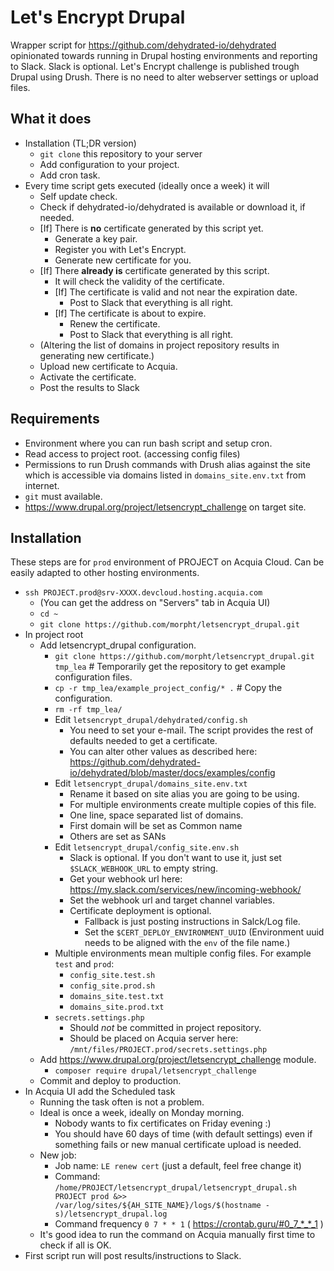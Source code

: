 # Let's Encrypt Drupal

Wrapper script for https://github.com/dehydrated-io/dehydrated opinionated towards running in Drupal hosting environments and reporting to Slack. Slack is optional. Let's Encrypt challenge is published trough Drupal using Drush. There is no need to alter webserver settings or upload files.

## What it does

* Installation (TL;DR version)
  * `git clone` this repository to your server
  * Add configuration to your project.
  * Add cron task.
* Every time script gets executed (ideally once a week) it will
  * Self update check.
  * Check if dehydrated-io/dehydrated is available or download it, if needed.
  * [If] There is **no** certificate generated by this script yet.
    * Generate a key pair.
    * Register you with Let's Encrypt.
    * Generate new certificate for you.
  * [If] There **already is** certificate generated by this script.
    * It will check the validity of the certificate.
    * [If] The certificate is valid and not near the expiration date.
      * Post to Slack that everything is all right.
    * [If] The certificate is about to expire.
      * Renew the certificate.
      * Post to Slack that everything is all right.
  * (Altering the list of domains in project repository results in generating new certificate.)
  * Upload new certificate to Acquia.
  * Activate the certificate.
  * Post the results to Slack 

## Requirements

* Environment where you can run bash script and setup cron.
* Read access to project root. (accessing config files)
* Permissions to run Drush commands with Drush alias against the site which is accessible via domains listed in `domains_site.env.txt` from internet.
* `git` must available.
* https://www.drupal.org/project/letsencrypt_challenge on target site.

## Installation

These steps are for `prod` environment of PROJECT on Acquia Cloud. Can be easily adapted to other hosting environments.

* `ssh PROJECT.prod@srv-XXXX.devcloud.hosting.acquia.com`
  * (You can get the address on "Servers" tab in Acquia UI)
  * `cd ~`
  * `git clone https://github.com/morpht/letsencrypt_drupal.git`
* In project root
  * Add letsencrypt_drupal configuration.
    * `git clone https://github.com/morpht/letsencrypt_drupal.git tmp_lea` # Temporarily get the repository to get example configuration files.
    * `cp -r tmp_lea/example_project_config/* .` # Copy the configuration.
    * `rm -rf tmp_lea/`
    * Edit `letsencrypt_drupal/dehydrated/config.sh` 
      * You need to set your e-mail. The script provides the rest of defaults needed to get a certificate.
      * You can alter other values as described here: https://github.com/dehydrated-io/dehydrated/blob/master/docs/examples/config
    * Edit `letsencrypt_drupal/domains_site.env.txt`
      * Rename it based on site alias you are going to be using.
      * For multiple environments create multiple copies of this file.
      * One line, space separated list of domains.
      * First domain will be set as Common name
      * Others are set as SANs
    * Edit `letsencrypt_drupal/config_site.env.sh`
      * Slack is optional. If you don't want to use it, just set `$SLACK_WEBHOOK_URL` to empty string.
      * Get your webhook url here: https://my.slack.com/services/new/incoming-webhook/
      * Set the webhook url and target channel variables.
      * Certificate deployment is optional.
        * Fallback is just posting instructions in Salck/Log file.
        * Set the `$CERT_DEPLOY_ENVIRONMENT_UUID` (Environment uuid needs to be aligned with the `env` of the file name.)
    * Multiple environments mean multiple config files. For example `test` and `prod`:
      * `config_site.test.sh` 
      * `config_site.prod.sh` 
      * `domains_site.test.txt`
      * `domains_site.prod.txt`
    * `secrets.settings.php`
      * Should *not* be committed in project repository.
      * Should be placed on Acquia server here: `/mnt/files/PROJECT.prod/secrets.settings.php`
  * Add https://www.drupal.org/project/letsencrypt_challenge module.
    * `composer require drupal/letsencrypt_challenge`
  * Commit and deploy to production.
* In Acquia UI add the Scheduled task
  * Running the task often is not a problem.
  * Ideal is once a week, ideally on Monday morning.
    * Nobody wants to fix certificates on Friday evening :)
    * You should have 60 days of time (with default settings) even if something fails or new manual certificate upload is needed.
  * New job:
    * Job name: `LE renew cert` (just a default, feel free change it)
    * Command: `/home/PROJECT/letsencrypt_drupal/letsencrypt_drupal.sh PROJECT prod &>> /var/log/sites/${AH_SITE_NAME}/logs/$(hostname -s)/letsencrypt_drupal.log`
    * Command frequency `0 7 * * 1` ( https://crontab.guru/#0_7_*_*_1 )
  * It's good idea to run the command on Acquia manually first time to check if all is OK.
* First script run will post results/instructions to Slack.
